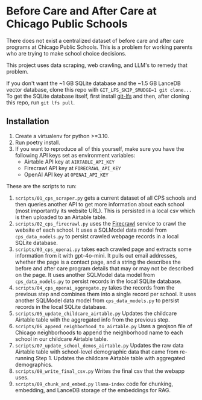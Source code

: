 # Before Care and After Care at Chicago Public Schools

There does not exist a centralized dataset of before care and after care programs at Chicago Public Schools.  This is a problem for working parents who are trying to make school choice decisions.

This project uses data scraping, web crawling, and LLM's to remedy that problem.

If you don't want the ~1 GB SQLite database and the ~1.5 GB LanceDB vector database, clone this repo with `GIT_LFS_SKIP_SMUDGE=1 git clone...`  To get the SQLite database itself, first install [git-lfs](https://docs.github.com/en/repositories/working-with-files/managing-large-files/installing-git-large-file-storage) and then, after cloning this repo, run `git lfs pull`.

## Installation

1. Create a virtualenv for python >=3.10.
2. Run poetry install.
3. If you want to reproduce all of this yourself, make sure you have the following API keys set as environment variables:
    - Airtable API key at `AIRTABLE_API_KEY`
    - Firecrawl API key at `FIRECRAWL_API_KEY`
    - OpenAI API key at `OPENAI_API_KEY`

These are the scripts to run:

1. `scripts/01_cps_scraper.py` gets a current dataset of all CPS schools and then queries another API to get more information about each school (most importantly its website URL).  This is persisted in a local csv which is then uploaded to an Airtable table.
2. `scripts/02_cps_firecrawl.py` uses the [Firecrawl](https://www.firecrawl.dev/) service to crawl the website of each school.  It uses a SQLModel data model from `cps_data_models.py` to persist crawled webpage records in a local SQLite database.
3. `scripts/03_cps_openai.py` takes each crawled page and extracts some information from it with gpt-4o-mini.  It pulls out email addresses, whether the page is a contact page, and a string the describes the before and after care program details that may or may not be described on the page.  It uses another SQLModel data model from `cps_data_models.py` to persist records in the local SQLite database.
4. `scripts/04_cps_openai_aggregate.py` takes the records from the previous step and combines them into a single record per school.  It uses another SQLModel data model from `cps_data_models.py` to persist records in the local SQLite database.
5. `scripts/05_update_childcare_airtable.py`  Updates the childcare Airtable table with the aggregated info from the previous step.
6. `scripts/06_append_neighborhood_to_airtable.py` Uses a geojson file of Chicago neighborhoods to append the neighborhood name to each school in our childcare Airtable table.
7. `scripts/07_update_school_demos_airtable.py`  Updates the raw data Airtable table with school-level demographic data that came from re-running Step 1.  Updates the childcare Airtable table with aggregated demographics.
8. `scripts/08_write_final_csv.py`  Writes the final csv that the webapp uses.
9. `scripts/09_chunk_and_embed.py`  `llama-index` code for chunking, embedding, and LanceDB storage of the embeddings for RAG.
